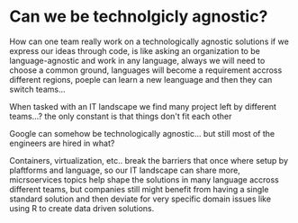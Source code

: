 # Can we be technolgicly agnostic?

How can one team really work on a technologically agnostic solutions if we express our ideas through code, is like asking an organization to be language-agnostic and work in any language, always we will need to choose a common ground, languages will become a requirement accross different regions, poeple can learn a new leanguage and then they can switch teams...

When tasked with an  IT landscape we find many project left by different teams...? the only constant is that things don't fit each other

Google can somehow be technologically agnostic... but still most of the engineers are hired in what?

Containers, virtualization, etc.. break the barriers that once where setup by plaftforms and language, so our IT landscape can share more, micrsoervices topics help shape the solutions in many language accross different teams, but companies still might benefit from having a single standard solution and then deviate for very specific domain issues like using R to create data driven solutions. 


